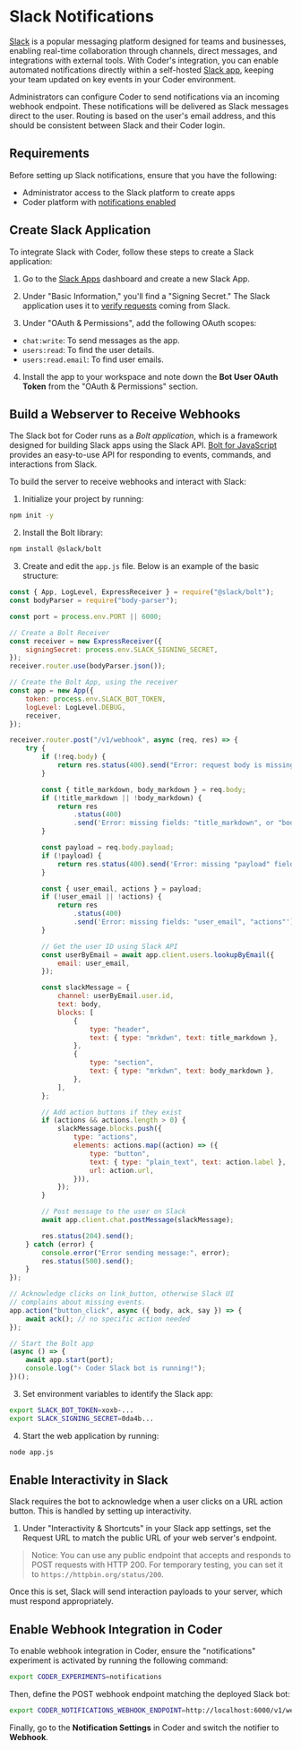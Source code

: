 # Slack Notifications

[Slack](https://slack.com/) is a popular messaging platform designed for teams
and businesses, enabling real-time collaboration through channels, direct
messages, and integrations with external tools. With Coder's integration, you
can enable automated notifications directly within a self-hosted
[Slack app](https://api.slack.com/apps), keeping your team updated on key events
in your Coder environment.

Administrators can configure Coder to send notifications via an incoming webhook
endpoint. These notifications will be delivered as Slack messages direct to the
user. Routing is based on the user's email address, and this should be
consistent between Slack and their Coder login.

## Requirements

Before setting up Slack notifications, ensure that you have the following:

- Administrator access to the Slack platform to create apps
- Coder platform with
  [notifications enabled](../notifications#enable-experiment)

## Create Slack Application

To integrate Slack with Coder, follow these steps to create a Slack application:

1. Go to the [Slack Apps](https://api.slack.com/apps) dashboard and create a new
   Slack App.

2. Under "Basic Information," you'll find a "Signing Secret." The Slack
   application uses it to
   [verify requests](https://api.slack.com/authentication/verifying-requests-from-slack)
   coming from Slack.

3. Under "OAuth & Permissions", add the following OAuth scopes:

- `chat:write`: To send messages as the app.
- `users:read`: To find the user details.
- `users:read.email`: To find user emails.

4. Install the app to your workspace and note down the **Bot User OAuth Token**
   from the "OAuth & Permissions" section.

## Build a Webserver to Receive Webhooks

The Slack bot for Coder runs as a _Bolt application_, which is a framework
designed for building Slack apps using the Slack API.
[Bolt for JavaScript](https://github.com/slackapi/bolt-js) provides an
easy-to-use API for responding to events, commands, and interactions from Slack.

To build the server to receive webhooks and interact with Slack:

1. Initialize your project by running:

```bash
npm init -y
```

2. Install the Bolt library:

```bash
npm install @slack/bolt
```

3. Create and edit the `app.js` file. Below is an example of the basic
   structure:

```js
const { App, LogLevel, ExpressReceiver } = require("@slack/bolt");
const bodyParser = require("body-parser");

const port = process.env.PORT || 6000;

// Create a Bolt Receiver
const receiver = new ExpressReceiver({
	signingSecret: process.env.SLACK_SIGNING_SECRET,
});
receiver.router.use(bodyParser.json());

// Create the Bolt App, using the receiver
const app = new App({
	token: process.env.SLACK_BOT_TOKEN,
	logLevel: LogLevel.DEBUG,
	receiver,
});

receiver.router.post("/v1/webhook", async (req, res) => {
	try {
		if (!req.body) {
			return res.status(400).send("Error: request body is missing");
		}

		const { title_markdown, body_markdown } = req.body;
		if (!title_markdown || !body_markdown) {
			return res
				.status(400)
				.send('Error: missing fields: "title_markdown", or "body_markdown"');
		}

		const payload = req.body.payload;
		if (!payload) {
			return res.status(400).send('Error: missing "payload" field');
		}

		const { user_email, actions } = payload;
		if (!user_email || !actions) {
			return res
				.status(400)
				.send('Error: missing fields: "user_email", "actions"');
		}

		// Get the user ID using Slack API
		const userByEmail = await app.client.users.lookupByEmail({
			email: user_email,
		});

		const slackMessage = {
			channel: userByEmail.user.id,
			text: body,
			blocks: [
				{
					type: "header",
					text: { type: "mrkdwn", text: title_markdown },
				},
				{
					type: "section",
					text: { type: "mrkdwn", text: body_markdown },
				},
			],
		};

		// Add action buttons if they exist
		if (actions && actions.length > 0) {
			slackMessage.blocks.push({
				type: "actions",
				elements: actions.map((action) => ({
					type: "button",
					text: { type: "plain_text", text: action.label },
					url: action.url,
				})),
			});
		}

		// Post message to the user on Slack
		await app.client.chat.postMessage(slackMessage);

		res.status(204).send();
	} catch (error) {
		console.error("Error sending message:", error);
		res.status(500).send();
	}
});

// Acknowledge clicks on link_button, otherwise Slack UI
// complains about missing events.
app.action("button_click", async ({ body, ack, say }) => {
	await ack(); // no specific action needed
});

// Start the Bolt app
(async () => {
	await app.start(port);
	console.log("⚡️ Coder Slack bot is running!");
})();
```

3. Set environment variables to identify the Slack app:

```bash
export SLACK_BOT_TOKEN=xoxb-...
export SLACK_SIGNING_SECRET=0da4b...
```

4. Start the web application by running:

```bash
node app.js
```

## Enable Interactivity in Slack

Slack requires the bot to acknowledge when a user clicks on a URL action button.
This is handled by setting up interactivity.

1. Under "Interactivity & Shortcuts" in your Slack app settings, set the Request
   URL to match the public URL of your web server's endpoint.

> Notice: You can use any public endpoint that accepts and responds to POST
> requests with HTTP 200. For temporary testing, you can set it to
> `https://httpbin.org/status/200`.

Once this is set, Slack will send interaction payloads to your server, which
must respond appropriately.

## Enable Webhook Integration in Coder

To enable webhook integration in Coder, ensure the "notifications" experiment is
activated by running the following command:

```bash
export CODER_EXPERIMENTS=notifications
```

Then, define the POST webhook endpoint matching the deployed Slack bot:

```bash
export CODER_NOTIFICATIONS_WEBHOOK_ENDPOINT=http://localhost:6000/v1/webhook`
```

Finally, go to the **Notification Settings** in Coder and switch the notifier to
**Webhook**.
